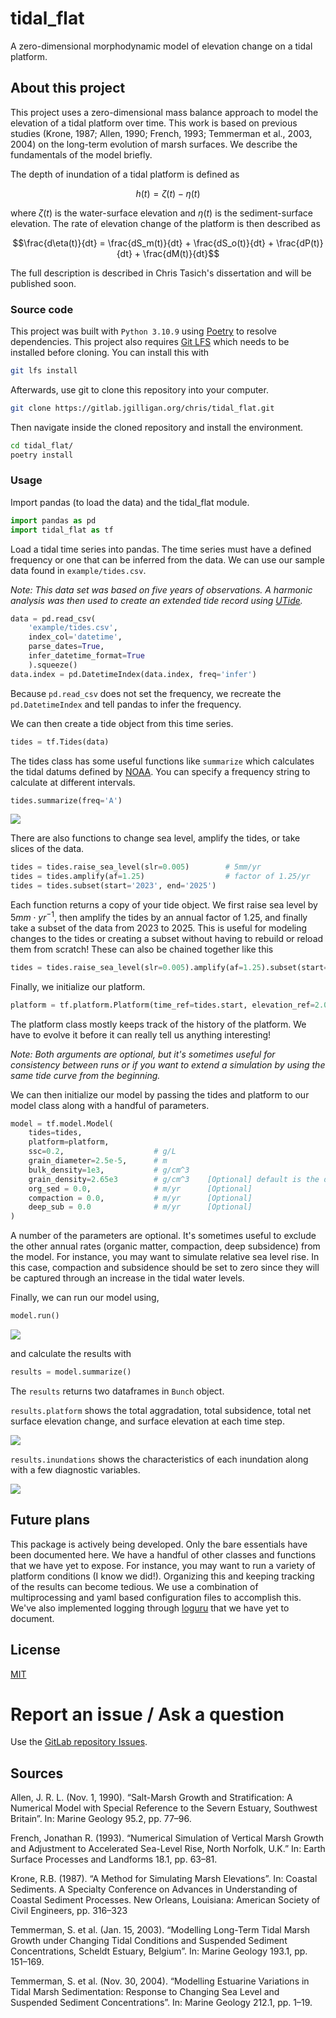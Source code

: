 # tidal_flat

A zero-dimensional morphodynamic model of elevation change on a tidal platform.

## About this project

This project uses a zero-dimensional mass balance approach to model the elevation of a tidal platform over time. This work is based on previous studies (Krone, 1987; Allen, 1990; French, 1993; Temmerman et al., 2003, 2004) on the long-term evolution of marsh surfaces. We describe the fundamentals of the model briefly.

The depth of inundation of a tidal platform is defined as

```math
h(t) = \zeta(t) - \eta(t)
```

where $`\zeta(t)`$ is the water-surface elevation and $`\eta(t)`$ is the sediment-surface elevation. The rate of elevation change of the platform is then described as

```math
\frac{d\eta(t)}{dt} = \frac{dS_m(t)}{dt} + \frac{dS_o(t)}{dt} + \frac{dP(t)}{dt} + \frac{dM(t)}{dt}
```

The full description is described in Chris Tasich's dissertation and will be published soon.

### Source code

This project was built with `Python 3.10.9` using [Poetry](https://python-poetry.org/) to resolve dependencies. This project also requires [Git LFS](https://git-lfs.com/) which needs to be installed before cloning. You can install this with

```sh
git lfs install
```

Afterwards, use git to clone this repository into your computer.

```sh
git clone https://gitlab.jgilligan.org/chris/tidal_flat.git
```

Then navigate inside the cloned repository and install the environment.

```sh
cd tidal_flat/
poetry install
```

### Usage

Import pandas (to load the data) and the tidal_flat module.

```python
import pandas as pd
import tidal_flat as tf
```

Load a tidal time series into pandas. The time series must have a defined frequency or one that can be inferred from the data. We can use our sample data found in `example/tides.csv`.

*Note: This data set was based on five years of observations. A harmonic analysis was then used to create an extended tide record using [UTide](https://github.com/wesleybowman/UTide).*

```python
data = pd.read_csv(
    'example/tides.csv',
    index_col='datetime',
    parse_dates=True,
    infer_datetime_format=True
    ).squeeze()
data.index = pd.DatetimeIndex(data.index, freq='infer')
```

Because `pd.read_csv` does not set the frequency, we recreate the `pd.DatetimeIndex` and tell pandas to infer the frequency.

We can then create a tide object from this time series.

```python
tides = tf.Tides(data)
```

The tides class has some useful functions like `summarize` which calculates the tidal datums defined by [NOAA](https://tidesandcurrents.noaa.gov/datum_options.html). You can specify a frequency string to calculate at different intervals.

```python
tides.summarize(freq='A')
```
![](images/tides_summary.png)

There are also functions to change sea level, amplify the tides, or take slices of the data.

```python
tides = tides.raise_sea_level(slr=0.005)        # 5mm/yr
tides = tides.amplify(af=1.25)                  # factor of 1.25/yr
tides = tides.subset(start='2023', end='2025')
```

Each function returns a copy of your tide object. We first raise sea level by $`5 mm \cdot yr^{-1}`$, then amplify the tides by an annual factor of $`1.25`$, and finally take a subset of the data from 2023 to 2025. This is useful for modeling changes to the tides or creating a subset without having to rebuild or reload them from scratch! These can also be chained together like this

```python
tides = tides.raise_sea_level(slr=0.005).amplify(af=1.25).subset(start='2023', end='2025')
```

Finally, we initialize our platform.

```python
platform = tf.platform.Platform(time_ref=tides.start, elevation_ref=2.0)
```

The platform class mostly keeps track of the history of the platform. We have to evolve it before it can really tell us anything interesting!

*Note: Both arguments are optional, but it's sometimes useful for consistency between runs or if you want to extend a simulation by using the same tide curve from the beginning.*

We can then initialize our model by passing the tides and platform to our model class along with a handful of parameters.

```python
model = tf.model.Model(
    tides=tides,
    platform=platform,
    ssc=0.2,                    # g/L
    grain_diameter=2.5e-5,      # m
    bulk_density=1e3,           # g/cm^3
    grain_density=2.65e3        # g/cm^3    [Optional] default is the density of a quartz grain
    org_sed = 0.0,              # m/yr      [Optional]
    compaction = 0.0,           # m/yr      [Optional]
    deep_sub = 0.0              # m/yr      [Optional]
)
```
A number of the parameters are optional. It's sometimes useful to exclude the other annual rates (organic matter, compaction, deep subsidence) from the model. For instance, you may want to simulate relative sea level rise. In this case, compaction and subsidence should be set to zero since they will be captured through an increase in the tidal water levels.

Finally, we can run our model using,

```python
model.run()
```
![](images/simulation.gif)

and calculate the results with

```python
results = model.summarize()
```

The `results` returns two dataframes in `Bunch` object.

`results.platform` shows the total aggradation, total subsidence, total net surface elevation change, and surface elevation at each time step.

![](images/platform.png)

`results.inundations` shows the characteristics of each inundation along with a few diagnostic variables.

![](images/inundations.png)

## Future plans

This package is actively being developed. Only the bare essentials have been documented here. We have a handful of other classes and functions that we have yet to expose. For instance, you may want to run a variety of platform conditions (I know we did!). Organizing this and keeping tracking of the results can become tedious. We use a combination of multiprocessing and yaml based configuration files to accomplish this. We've also implemented logging through [loguru](https://github.com/Delgan/loguru) that we have yet to document.

## License

[MIT](LICENSE)


# Report an issue / Ask a question
Use the [GitLab repository Issues](https://gitlab.jgilligan.org/chris/tidal_flat/-/issues).

## Sources

Allen, J. R. L. (Nov. 1, 1990). “Salt-Marsh Growth and Stratification: A Numerical Model with Special Reference to the Severn Estuary, Southwest Britain”. In: Marine Geology 95.2, pp. 77–96.

French, Jonathan R. (1993). “Numerical Simulation of Vertical Marsh Growth and Adjustment to Accelerated Sea-Level Rise, North Norfolk, U.K.” In: Earth Surface Processes and Landforms 18.1, pp. 63–81.

Krone, R.B. (1987). “A Method for Simulating Marsh Elevations”. In: Coastal Sediments. A Specialty Conference on Advances in Understanding of Coastal Sediment Processes. New Orleans, Louisiana: American Society of Civil Engineers, pp. 316–323

Temmerman, S. et al. (Jan. 15, 2003). “Modelling Long-Term Tidal Marsh Growth under Changing Tidal Conditions and Suspended Sediment Concentrations, Scheldt Estuary, Belgium”. In: Marine Geology 193.1, pp. 151–169.

Temmerman, S. et al. (Nov. 30, 2004). “Modelling Estuarine Variations in Tidal Marsh Sedimentation: Response to Changing Sea Level and Suspended Sediment Concentrations”. In: Marine Geology 212.1, pp. 1–19.
